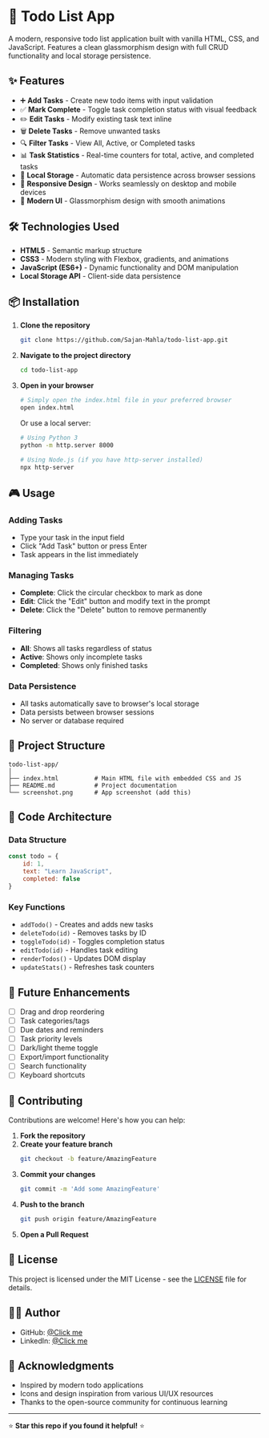 # 📝 Todo List App

A modern, responsive todo list application built with vanilla HTML, CSS, and JavaScript. Features a clean glassmorphism design with full CRUD functionality and local storage persistence.



## ✨ Features

- ➕ **Add Tasks** - Create new todo items with input validation
- ✅ **Mark Complete** - Toggle task completion status with visual feedback
- ✏️ **Edit Tasks** - Modify existing task text inline
- 🗑️ **Delete Tasks** - Remove unwanted tasks
- 🔍 **Filter Tasks** - View All, Active, or Completed tasks
- 📊 **Task Statistics** - Real-time counters for total, active, and completed tasks
- 💾 **Local Storage** - Automatic data persistence across browser sessions
- 📱 **Responsive Design** - Works seamlessly on desktop and mobile devices
- 🎨 **Modern UI** - Glassmorphism design with smooth animations





## 🛠️ Technologies Used

- **HTML5** - Semantic markup structure
- **CSS3** - Modern styling with Flexbox, gradients, and animations
- **JavaScript (ES6+)** - Dynamic functionality and DOM manipulation
- **Local Storage API** - Client-side data persistence

## 📦 Installation

1. **Clone the repository**
   ```bash
   git clone https://github.com/Sajan-Mahla/todo-list-app.git
   ```

2. **Navigate to the project directory**
   ```bash
   cd todo-list-app
   ```

3. **Open in your browser**
   ```bash
   # Simply open the index.html file in your preferred browser
   open index.html
   ```

   Or use a local server:
   ```bash
   # Using Python 3
   python -m http.server 8000
   
   # Using Node.js (if you have http-server installed)
   npx http-server
   ```

## 🎮 Usage

### Adding Tasks
- Type your task in the input field
- Click "Add Task" button or press Enter
- Task appears in the list immediately

### Managing Tasks
- **Complete**: Click the circular checkbox to mark as done
- **Edit**: Click the "Edit" button and modify text in the prompt
- **Delete**: Click the "Delete" button to remove permanently

### Filtering
- **All**: Shows all tasks regardless of status
- **Active**: Shows only incomplete tasks
- **Completed**: Shows only finished tasks

### Data Persistence
- All tasks automatically save to browser's local storage
- Data persists between browser sessions
- No server or database required

## 📁 Project Structure

```
todo-list-app/
│
├── index.html          # Main HTML file with embedded CSS and JS
├── README.md           # Project documentation
└── screenshot.png      # App screenshot (add this)
```

## 🔧 Code Architecture

### Data Structure
```javascript
const todo = {
    id: 1,
    text: "Learn JavaScript",
    completed: false
}
```

### Key Functions
- `addTodo()` - Creates and adds new tasks
- `deleteTodo(id)` - Removes tasks by ID
- `toggleTodo(id)` - Toggles completion status
- `editTodo(id)` - Handles task editing
- `renderTodos()` - Updates DOM display
- `updateStats()` - Refreshes task counters

## 🚀 Future Enhancements

- [ ] Drag and drop reordering
- [ ] Task categories/tags
- [ ] Due dates and reminders
- [ ] Task priority levels
- [ ] Dark/light theme toggle
- [ ] Export/import functionality
- [ ] Search functionality
- [ ] Keyboard shortcuts

## 🤝 Contributing

Contributions are welcome! Here's how you can help:

1. **Fork the repository**
2. **Create your feature branch**
   ```bash
   git checkout -b feature/AmazingFeature
   ```
3. **Commit your changes**
   ```bash
   git commit -m 'Add some AmazingFeature'
   ```
4. **Push to the branch**
   ```bash
   git push origin feature/AmazingFeature
   ```
5. **Open a Pull Request**

## 📝 License

This project is licensed under the MIT License - see the [LICENSE](LICENSE) file for details.

## 👨‍💻 Author


- GitHub: [@Click me](https://github.com/Sajan-Mahla)
- LinkedIn: [@Click me]([https://linkedin.com/in/your-profile](https://www.linkedin.com/in/sajan-mahla/))

## 🙏 Acknowledgments

- Inspired by modern todo applications
- Icons and design inspiration from various UI/UX resources
- Thanks to the open-source community for continuous learning

---

⭐ **Star this repo if you found it helpful!** ⭐
